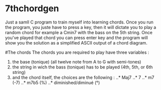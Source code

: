 # 7thchordgen
Just a samll C program to train myself into learning chords.
Once you run the program, you juste have to press a key, then it will dictate you to play a random chord
for example a Cmin7 with the bass on the 5th string.
Once you've played that chord you can press enter key and the program will show you the solution as a simplified ASCII output of a chord diagram.

#The chords
The chords you are required to play have three variables :
1. the base (tonique) (all twelve note from A to G with semi-tones)
2. the string in wich the bass (tonique) has to be played (4th, 5th, or 6th string)
3. and the chord itself, the choices are the following :
..* Maj7
..* 7
..* m7 (-7)
..* m7b5 (%)
..* diminished/diminué (°)
